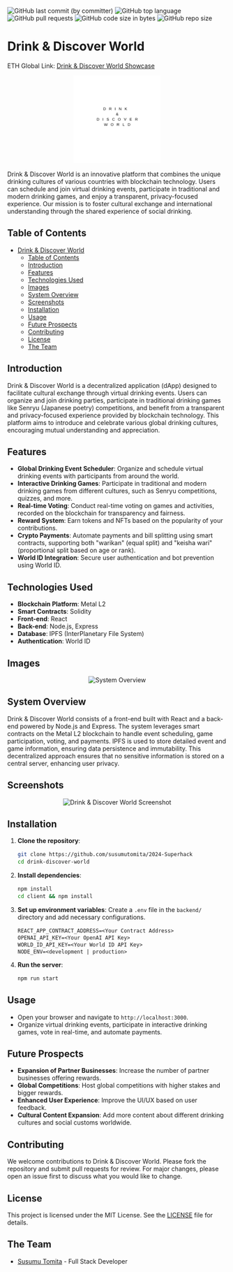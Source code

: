 ![GitHub last commit (by committer)](https://img.shields.io/github/last-commit/susumutomita/2024-Superhack)
![GitHub top language](https://img.shields.io/github/languages/top/susumutomita/2024-Superhack)
![GitHub pull requests](https://img.shields.io/github/issues-pr/susumutomita/2024-Superhack)
![GitHub code size in bytes](https://img.shields.io/github/languages/code-size/susumutomita/2024-Superhack)
![GitHub repo size](https://img.shields.io/github/repo-size/susumutomita/2024-Superhack)

# Drink & Discover World

ETH Global Link: [Drink & Discover World Showcase](https://ethglobal.com/showcase/drink-and-discover-world)

<div style="text-align: center;">
  <img src="./images/logo.png" width="200" height="200" alt="Drink & Discover World Logo"/>
</div>

Drink & Discover World is an innovative platform that combines the unique drinking cultures of various countries with blockchain technology. Users can schedule and join virtual drinking events, participate in traditional and modern drinking games, and enjoy a transparent, privacy-focused experience. Our mission is to foster cultural exchange and international understanding through the shared experience of social drinking.

## Table of Contents

- [Drink \& Discover World](#drink--discover-world)
  - [Table of Contents](#table-of-contents)
  - [Introduction](#introduction)
  - [Features](#features)
  - [Technologies Used](#technologies-used)
  - [Images](#images)
  - [System Overview](#system-overview)
  - [Screenshots](#screenshots)
  - [Installation](#installation)
  - [Usage](#usage)
  - [Future Prospects](#future-prospects)
  - [Contributing](#contributing)
  - [License](#license)
  - [The Team](#the-team)

## Introduction

Drink & Discover World is a decentralized application (dApp) designed to facilitate cultural exchange through virtual drinking events. Users can organize and join drinking parties, participate in traditional drinking games like Senryu (Japanese poetry) competitions, and benefit from a transparent and privacy-focused experience provided by blockchain technology. This platform aims to introduce and celebrate various global drinking cultures, encouraging mutual understanding and appreciation.

## Features

- **Global Drinking Event Scheduler**: Organize and schedule virtual drinking events with participants from around the world.
- **Interactive Drinking Games**: Participate in traditional and modern drinking games from different cultures, such as Senryu competitions, quizzes, and more.
- **Real-time Voting**: Conduct real-time voting on games and activities, recorded on the blockchain for transparency and fairness.
- **Reward System**: Earn tokens and NFTs based on the popularity of your contributions.
- **Crypto Payments**: Automate payments and bill splitting using smart contracts, supporting both "warikan" (equal split) and "keisha wari" (proportional split based on age or rank).
- **World ID Integration**: Secure user authentication and bot prevention using World ID.

## Technologies Used

- **Blockchain Platform**: Metal L2
- **Smart Contracts**: Solidity
- **Front-end**: React
- **Back-end**: Node.js, Express
- **Database**: IPFS (InterPlanetary File System)
- **Authentication**: World ID

## Images

<div style="text-align: center;">
  <img src="./images/drink-discover-world-diagram.png" width="400" height="400" alt="System Overview"/>
</div>

## System Overview

Drink & Discover World consists of a front-end built with React and a back-end powered by Node.js and Express. The system leverages smart contracts on the Metal L2 blockchain to handle event scheduling, game participation, voting, and payments. IPFS is used to store detailed event and game information, ensuring data persistence and immutability. This decentralized approach ensures that no sensitive information is stored on a central server, enhancing user privacy.

## Screenshots

<div style="text-align: center;">
  <img src="./images/drink-discover-world-screenshot.png" width="400" height="300" alt="Drink & Discover World Screenshot"/>
</div>

## Installation

1. **Clone the repository**:
   ```bash
   git clone https://github.com/susumutomita/2024-Superhack
   cd drink-discover-world
   ```

2. **Install dependencies**:
   ```bash
   npm install
   cd client && npm install
   ```

3. **Set up environment variables**:
   Create a `.env` file in the `backend/` directory and add necessary configurations.

   ```plaintext
   REACT_APP_CONTRACT_ADDRESS=<Your Contract Address>
   OPENAI_API_KEY=<Your OpenAI API Key>
   WORLD_ID_API_KEY=<Your World ID API Key>
   NODE_ENV=<development | production>
   ```

4. **Run the server**:
   ```bash
   npm run start
   ```

## Usage

- Open your browser and navigate to `http://localhost:3000`.
- Organize virtual drinking events, participate in interactive drinking games, vote in real-time, and automate payments.

## Future Prospects

- **Expansion of Partner Businesses**: Increase the number of partner businesses offering rewards.
- **Global Competitions**: Host global competitions with higher stakes and bigger rewards.
- **Enhanced User Experience**: Improve the UI/UX based on user feedback.
- **Cultural Content Expansion**: Add more content about different drinking cultures and social customs worldwide.

## Contributing

We welcome contributions to Drink & Discover World. Please fork the repository and submit pull requests for review. For major changes, please open an issue first to discuss what you would like to change.

## License

This project is licensed under the MIT License. See the [LICENSE](LICENSE) file for details.

## The Team

- [Susumu Tomita](https://susumutomita.netlify.app/) - Full Stack Developer
```
